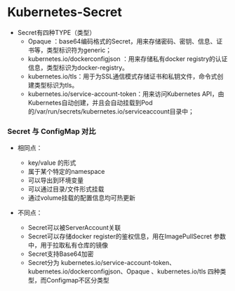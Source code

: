 # Kubernetes-Secret

- Secret有四种TYPE（类型）
   - Opaque ：base64编码格式的Secret，用来存储密码、密钥、信息、证书等，类型标识符为generic；
   - kubernetes.io/dockerconfigjson ：用来存储私有docker registry的认证信息，类型标识为docker-registry。
   - kubernetes.io/tls：用于为SSL通信模式存储证书和私钥文件，命令式创建类型标识为tls。
   - kubernetes.io/service-account-token：用来访问Kubernetes API，由Kubernetes自动创建，并且会自动挂载到Pod的/var/run/secrets/kubernetes.io/serviceaccount目录中；



### Secret 与 ConfigMap 对比

- 相同点：
   - key/value 的形式
   - 属于某个特定的namespace
   - 可以导出到环境变量
   - 可以通过目录/文件形式挂载
   - 通过volume挂载的配置信息均可热更新

- 不同点：
   - Secret可以被ServerAccount关联
   - Secret可以存储docker register的鉴权信息，用在ImagePullSecret 参数中，用于拉取私有仓库的镜像
   - Secret支持Base64加密
   - Secret分为 kubernetes.io/service-account-token、kubernetes.io/dockerconfigjson、Opaque 、kubernetes.io/tls 四种类型，而Configmap不区分类型
